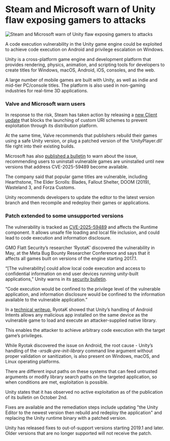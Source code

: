 # Steam and Microsoft warn of Unity flaw exposing gamers to attacks

![Steam and Microsoft warn of Unity flaw exposing gamers to attacks](https://www.bleepstatic.com/content/hl-images/2025/10/06/Unity.jpg)

A code execution vulnerability in the Unity game engine could be exploited to achieve code execution on Android and privilege escalation on Windows.

Unity is a cross-platform game engine and development platform that provides rendering, physics, animation, and scripting tools for developers to create titles for Windows, macOS, Android, iOS, consoles, and the web.

A large number of mobile games are built with Unity, as well as indie and mid-tier PC/console titles. The platform is also used in non-gaming industries for real-time 3D applications.

### Valve and Microsoft warn users

In response to the risk, Steam has taken action by releasing a [new Client update](https://steamcommunity.com/groups/steamworks/announcements/detail/524229329545071275) that blocks the launching of custom URI schemes to prevent exploitation through its distribution platform.

At the same time, Valve recommends that publishers rebuild their games using a safe Unity version, or plug a patched version of the ‘UnityPlayer.dll’ file right into their existing builds.

Microsoft has also [published a bulletin](https://msrc.microsoft.com/update-guide/vulnerability/CVE-2025-59489) to warn about the issue, recommending users to uninstall vulnerable games are uninstalled until new versions that address CVE-2025-59489 become available.

The company said that popular game titles are vulnerable, including Hearthstone, The Elder Scrolls: Blades, Fallout Shelter, DOOM (2019), Wasteland 3, and Forza Customs.

Unity recommends developers to update the editor to the latest version branch and then recompile and redeploy their games or applications.

### Patch extended to some unsupported versions

The vulnerability is tracked as [CVE-2025-59489](https://nvd.nist.gov/vuln/detail/CVE-2025-59489) and affects the Runtime component. It allows unsafe file loading and local file inclusion, and could lead to code execution and information disclosure.

GMO Flatt Security’s researcher ‘RyotaK’ discovered the vulnerability in May, at the Meta Bug Bounty Researcher Conference and says that it affects all games built on versions of the engine starting 2017.1.

“\[The vulnerability\] could allow local code execution and access to confidential information on end user devices running unity-built applications,” Unity warns in its [security bulletin](https://unity.com/security/sept-2025-01).

“Code execution would be confined to the privilege level of the vulnerable application, and information disclosure would be confined to the information available to the vulnerable application.”

In a [technical writeup](http://flatt.tech/research/posts/arbitrary-code-execution-in-unity-runtime/), RyotaK showed that Unity’s handling of Android Intents allows any malicious app installed on the same device as the vulnerable game to load and execute an attacker-supplied native library.

This enables the attacker to achieve arbitrary code execution with the target game’s privileges.

While Ryotak discovered the issue on Android, the root cause - Unity’s handling of the _\-xrsdk-pre-init-library_ command line argument without proper validation or sanitization, is also present on Windows, macOS, and Linux operating platforms.

There are different input paths on these systems that can feed untrusted arguments or modify library search paths on the targeted application, so when conditions are met, exploitation is possible.

Unity states that it has observed no active exploitation as of the publication of its bulletin on October 2nd.

Fixes are available and the remediation steps include updating "the Unity Editor to the newest version then rebuild and redeploy the application" and replacing the Unity runtime binary with a patched version.

Unity has released fixes to out-of-support versions starting 2019.1 and later. Older versions that are no longer supported will not receive the patch.